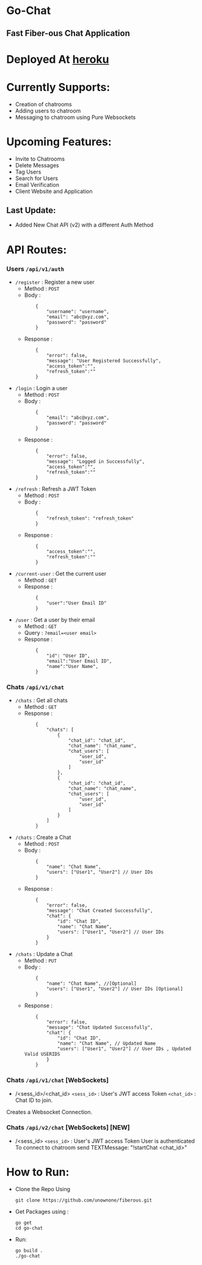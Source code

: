 
# <p color=#29BEB0>Go-Chat</p>

## Fast Fiber-ous Chat Application

# Deployed At [heroku](https://go-chatify.herokuapp.com)


# Currently Supports:
- Creation of chatrooms
- Adding users to chatroom
- Messaging to chatroom using Pure Websockets
# Upcoming Features:
- Invite to Chatrooms
- Delete Messages
- Tag Users
- Search for Users
- Email Verification
- Client Website and Application

## Last Update:
- Added New Chat API (v2) with a different Auth Method

# API Routes:

### Users ```/api/v1/auth```

- `/register` : Register a new user
    - Method : `POST`
    - Body : 
        ```
            {
                "username": "username",
                "email": "abc@xyz.com",
                "password": "password"
            }
        ```
    - Response :
        ```
            {
                "error": false,
                "message": "User Registered Successfully",
                "access_token":"",
                "refresh_token":""
            }
        ```
- `/login` : Login a user
    - Method : `POST`
    - Body : 
        ```
            {
                "email": "abc@xyz.com",
                "password": "password"
            }
        ```
    - Response :
        ```
            {
                "error": false,
                "message": "Logged in Successfully",
                "access_token":"",
                "refresh_token":""
            }
        ```
- `/refresh` : Refresh a JWT Token
    - Method : `POST`
    - Body : 
        ```
            {
                "refresh_token": "refresh_token"
            }
        ```
    - Response :
        ```
            {
                "access_token":"",
                "refresh_token":""
            }
        ```
- `/current-user` : Get the current user
    - Method : `GET`
    - Response :
        ```
            {
                "user":"User Email ID"
            }
        ```
- `/user` : Get a user by their email
    - Method : `GET`
    - Query : `?email=<user email>`
    - Response :
        ```
            {
                "id": "User ID",
                "email":"User Email ID",
                "name":"User Name",
            }
        ```





### Chats ```/api/v1/chat```

- `/chats` : Get all chats
    - Method : `GET`
    - Response :
        ```
            {
                "chats": [
                    {
                        "chat_id": "chat_id",
                        "chat_name": "chat_name",
                        "chat_users": [
                            "user_id",
                            "user_id"
                        ]
                    },
                    {
                        "chat_id": "chat_id",
                        "chat_name": "chat_name",
                        "chat_users": [
                            "user_id",
                            "user_id"
                        ]
                    }
                ]
            }
        ```
- `/chats` : Create a Chat
    - Method : `POST`
    - Body : 
        ```
            {
                "name": "Chat Name",
                "users": ["User1", "User2"] // User IDs 
            }
        ```
    - Response :
        ```
            {
                "error": false,
                "message": "Chat Created Successfully",
                "chat": {
                    "id": "Chat ID",
                    "name": "Chat Name",
                    "users": ["User1", "User2"] // User IDs 
                }
            }
        ```
- `/chats` : Update a Chat
    - Method : `PUT`
    - Body : 
        ```
            {
                "name": "Chat Name", //[Optional]
                "users": ["User1", "User2"] // User IDs [Optional]
            }
        ```
    - Response :
        ```
            {
                "error": false,
                "message": "Chat Updated Successfully",
                "chat": {
                    "id": "Chat ID",
                    "name": "Chat Name", // Updated Name
                    "users": ["User1", "User2"] // User IDs , Updated Valid USERIDS
                }
            }
        ```
### Chats ```/api/v1/chat``` [WebSockets]
- /<sess_id>/<chat_id>
    `<sess_id>` : User's JWT access Token
    `<chat_id>` : Chat ID to join.

Creates a Websocket Connection.

### Chats ```/api/v2/chat``` [WebSockets] [NEW]
- /<sess_id>
    `<sess_id>` : User's JWT access Token
    User is authenticated
    To connect to chatroom send TEXTMessage: "!startChat <chat_id>"
        
# How to Run:

- Clone the Repo Using 
    ```
    git clone https://github.com/unownone/fiberous.git
    ```
- Get Packages using :
    ```
    go get
    cd go-chat
    ```
- Run:
    ```
    go build .
    ./go-chat
    ```
